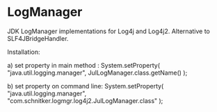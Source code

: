 LogManager
==========

JDK LogManager implementations for Log4j and Log4j2. Alternative to SLF4JBridgeHandler.


Installation:

  a) set property in main method :
      System.setProperty( "java.util.logging.manager", JulLogManager.class.getName() );

  b) set property on command line:
      System.setProperty( "java.util.logging.manager", "com.schnitker.logmgr.log4j2.JulLogManager.class" );
